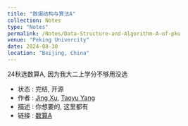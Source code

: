 ```yaml
---
title: "数据结构与算法A"
collection: Notes
type: "Notes"
permalink: /Notes/Data-Structure-and-Algorithm-A-of-pku
venue: "Peking Univercity"
date: 2024-08-30
location: "Beijing, China"
---
```

24秋选数算A, 因为我大二上学分不够用没选
- 状态 : 完结, 开源
- 作者 : [Jing Xu](https://iculizhi.github.io/), [Taoyu Yang](https://blog.imyangty.com/)
- 描述 : 你想要的, 这里都有
- 链接 : [数算A](https://github.com/ICUlizhi/Data-Structure-and-Algorithm-A-of-pku)
